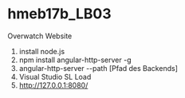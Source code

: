 # hmeb17b_LB03
Overwatch Website

1. install node.js
2. npm install angular-http-server -g
3. angular-http-server --path [Pfad des Backends]
5. Visual Studio SL Load
4. http://127.0.0.1:8080/
